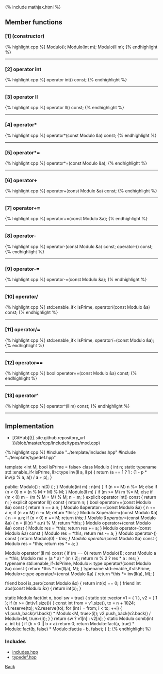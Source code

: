 {% include mathjax.html %}

## Member functions

### [1] (constructor)
{% highlight cpp %}
Modulo();
Modulo(int m);
Modulo(ll m);
{% endhighlight %}


---------------------------------------

### [2] operator int
{% highlight cpp %}
operator int() const;
{% endhighlight %}


---------------------------------------

### [3] operator ll
{% highlight cpp %}
operator ll() const;
{% endhighlight %}


---------------------------------------

### [4] operator*
{% highlight cpp %}
operator*(const Modulo &a) const;
{% endhighlight %}


---------------------------------------

### [5] operator*=
{% highlight cpp %}
operator*=(const Modulo &a);
{% endhighlight %}


---------------------------------------

### [6] operator+
{% highlight cpp %}
operator+(const Modulo &a) const;
{% endhighlight %}


---------------------------------------

### [7] operator+=
{% highlight cpp %}
operator+=(const Modulo &a);
{% endhighlight %}


---------------------------------------

### [8] operator-
{% highlight cpp %}
operator-(const Modulo &a) const;
operator-() const;
{% endhighlight %}


---------------------------------------

### [9] operator-=
{% highlight cpp %}
operator-=(const Modulo &a);
{% endhighlight %}


---------------------------------------

### [10] operator/
{% highlight cpp %}
std::enable_if< IsPrime, operator/(const Modulo &a) const;
{% endhighlight %}


---------------------------------------

### [11] operator/=
{% highlight cpp %}
std::enable_if< IsPrime, operator/=(const Modulo &a);
{% endhighlight %}


---------------------------------------

### [12] operator==
{% highlight cpp %}
bool operator==(const Modulo &a) const;
{% endhighlight %}


---------------------------------------

### [13] operator^
{% highlight cpp %}
operator^(ll m) const;
{% endhighlight %}


---------------------------------------

## Implementation

- [GitHub]({{ site.github.repository_url }}/blob/master/cpp/include/types/mod.cpp)

{% highlight cpp %}
#include "../template/includes.hpp"
#include "../template/typedef.hpp"

template <int M, bool IsPrime = false> class Modulo {
  int n;
  static typename std::enable_if<IsPrime, ll>::type inv(ll a, ll p) {
    return (a == 1 ? 1 : (1 - p * inv(p % a, a)) / a + p);
  }

public:
  Modulo() : n(0) { ; }
  Modulo(int m) : n(m) {
    if (n >= M)
      n %= M;
    else if (n < 0)
      n = (n % M + M) % M;
  }
  Modulo(ll m) {
    if (m >= M)
      m %= M;
    else if (m < 0)
      m = (m % M + M) % M;
    n = m;
  }
  explicit operator int() const { return n; }
  explicit operator ll() const { return n; }
  bool operator==(const Modulo &a) const { return n == a.n; }
  Modulo &operator+=(const Modulo &a) {
    n += a.n;
    if (n >= M) n -= M;
    return *this;
  }
  Modulo &operator-=(const Modulo &a) {
    n -= a.n;
    if (n < 0) n += M;
    return *this;
  }
  Modulo &operator*=(const Modulo &a) {
    n = (ll(n) * a.n) % M;
    return *this;
  }
  Modulo operator+(const Modulo &a) const {
    Modulo res = *this;
    return res += a;
  }
  Modulo operator-(const Modulo &a) const {
    Modulo res = *this;
    return res -= a;
  }
  Modulo operator-() const { return Modulo(0) - *this; }
  Modulo operator*(const Modulo &a) const {
    Modulo res = *this;
    return res *= a;
  }

  Modulo operator^(ll m) const {
    if (m == 0) return Modulo(1);
    const Modulo a = *this;
    Modulo res = (a * a) ^ (m / 2);
    return m % 2 ? res * a : res;
  }
  typename std::enable_if<IsPrime, Modulo>::type
  operator/(const Modulo &a) const {
    return *this * inv(ll(a), M);
  }
  typename std::enable_if<IsPrime, Modulo>::type operator/=(const Modulo &a) {
    return *this *= inv(ll(a), M);
  }

  friend bool is_zero(const Modulo &x) { return int(x) == 0; }
  friend int abs(const Modulo &x) { return int(x); }

  static Modulo fact(int n, bool sw = true) {
    static std::vector<Modulo> v1 = { 1 }, v2 = { 1 };
    if (n >= (int)v1.size()) {
      const int from = v1.size(), to = n + 1024;
      v1.reserve(to);
      v2.reserve(to);
      for (int i = from; i < to; ++i) {
        v1.push_back(v1.back() * Modulo<M, true>(i));
        v2.push_back(v2.back() / Modulo<M, true>(i));
      }
    }
    return sw ? v1[n] : v2[n];
  }
  static Modulo comb(int a, int b) {
    if (b < 0 || b > a) return 0;
    return Modulo::fact(a, true) * Modulo::fact(b, false) *
           Modulo::fact(a - b, false);
  }
};
{% endhighlight %}

### Includes

- [includes.hpp](../template/includes)
- [typedef.hpp](../template/typedef)

[Back](../..)
